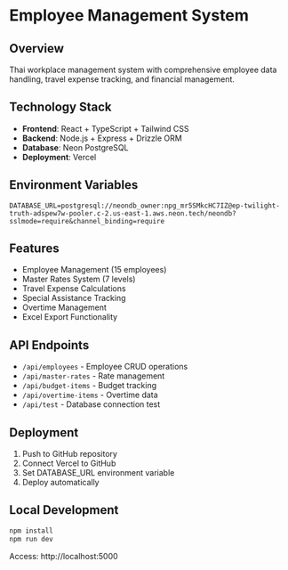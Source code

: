# Employee Management System

## Overview
Thai workplace management system with comprehensive employee data handling, travel expense tracking, and financial management.

## Technology Stack
- **Frontend**: React + TypeScript + Tailwind CSS
- **Backend**: Node.js + Express + Drizzle ORM
- **Database**: Neon PostgreSQL
- **Deployment**: Vercel

## Environment Variables
```
DATABASE_URL=postgresql://neondb_owner:npg_mr5SMkcHC7IZ@ep-twilight-truth-adspew7w-pooler.c-2.us-east-1.aws.neon.tech/neondb?sslmode=require&channel_binding=require
```

## Features
- Employee Management (15 employees)
- Master Rates System (7 levels)
- Travel Expense Calculations
- Special Assistance Tracking
- Overtime Management
- Excel Export Functionality

## API Endpoints
- `/api/employees` - Employee CRUD operations
- `/api/master-rates` - Rate management
- `/api/budget-items` - Budget tracking
- `/api/overtime-items` - Overtime data
- `/api/test` - Database connection test

## Deployment
1. Push to GitHub repository
2. Connect Vercel to GitHub
3. Set DATABASE_URL environment variable
4. Deploy automatically

## Local Development
```bash
npm install
npm run dev
```

Access: http://localhost:5000